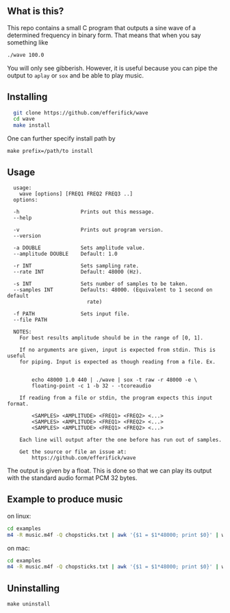 ## What is this?

This repo contains a small C program that outputs a sine wave of a determined
frequency in binary form. That
means that when you say something like

```bash
./wave 100.0
```

You will only see gibberish. However, it is useful because you can pipe the
output to `aplay` or `sox` and be able to play music.

## Installing
```bash
  git clone https://github.com/efferifick/wave
  cd wave
  make install
```

One can further specify install path by
```
make prefix=/path/to install
```

## Usage
```
  usage:
	wave [options] [FREQ1 FREQ2 FREQ3 ..]
  options:

  -h                    Prints out this message.
  --help

  -v                    Prints out program version.
  --version

  -a DOUBLE             Sets amplitude value.
  --amplitude DOUBLE    Default: 1.0

  -r INT                Sets sampling rate.
  --rate INT            Default: 48000 (Hz).

  -s INT                Sets number of samples to be taken.
  --samples INT         Defaults: 48000. (Equivalent to 1 second on default
                          rate)

  -f PATH               Sets input file.
  --file PATH

  NOTES:
    For best results amplitude should be in the range of [0, 1].

    If no arguments are given, input is expected from stdin. This is useful
    for piping. Input is expected as though reading from a file. Ex.

      
        echo 48000 1.0 440 | ./wave | sox -t raw -r 48000 -e \
        floating-point -c 1 -b 32 - -tcoreaudio

    If reading from a file or stdin, the program expects this input format.

        <SAMPLES> <AMPLITUDE> <FREQ1> <FREQ2> <...>
        <SAMPLES> <AMPLITUDE> <FREQ1> <FREQ2> <...>
        <SAMPLES> <AMPLITUDE> <FREQ1> <FREQ2> <...>

    Each line will output after the one before has run out of samples.

    Get the source or file an issue at:
        https://github.com/efferifick/wave

```

The output is given by a float. This is done so that we can play its output
with the standard audio format PCM 32 bytes.

## Example to produce music

on linux:
```bash
cd examples
m4 -R music.m4f -Q chopsticks.txt | awk '{$1 = $1*48000; print $0}' | wave | aplay -f FLOAT_LE -r 48000 -c 1 -q
```

on mac:
```bash
cd examples
m4 -R music.m4f -Q chopsticks.txt | awk '{$1 = $1*48000; print $0}' | wave | sox -t raw -r 48000 -e floating-point -c 1 -b 32 - -tcoreaudio
```
## Uninstalling
```
make uninstall
```

